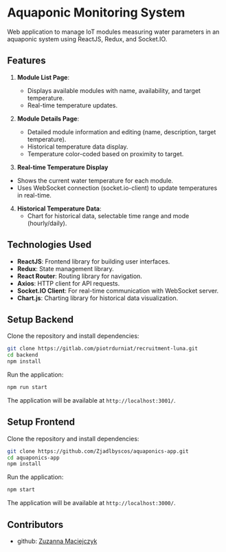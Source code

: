 # Aquaponic Monitoring System

Web application to manage IoT modules measuring water parameters in an aquaponic system using ReactJS, Redux, and Socket.IO.

## Features

1. **Module List Page**:
   - Displays available modules with name, availability, and target temperature.
   - Real-time temperature updates.

2. **Module Details Page**:
   - Detailed module information and editing (name, description, target temperature).
   - Historical temperature data display.
   - Temperature color-coded based on proximity to target.

3. **Real-time Temperature Display**

- Shows the current water temperature for each module.
- Uses WebSocket connection (socket.io-client) to update temperatures in real-time.

4. **Historical Temperature Data**:
   - Chart for historical data, selectable time range and mode (hourly/daily).


## Technologies Used

- **ReactJS**: Frontend library for building user interfaces.
- **Redux**: State management library.
- **React Router**: Routing library for navigation.
- **Axios**: HTTP client for API requests.
- **Socket.IO Client**: For real-time communication with WebSocket server.
- **Chart.js**: Charting library for historical data visualization.

## Setup Backend
Clone the repository and install dependencies:
```bash
git clone https://gitlab.com/piotrdurniat/recruitment-luna.git
cd backend
npm install
```
Run the application:
```bash
npm run start
```
The application will be available at `http://localhost:3001/`.


## Setup Frontend
Clone the repository and install dependencies:
```bash
git clone https://github.com/Zjadlbyscos/aquaponics-app.git
cd aquaponics-app
npm install
```
Run the application:
```bash
npm start
```
The application will be available at `http://localhost:3000/`.

## Contributors
- github: [Zuzanna Maciejczyk](https://www.github.com/Zjadlbyscos)

